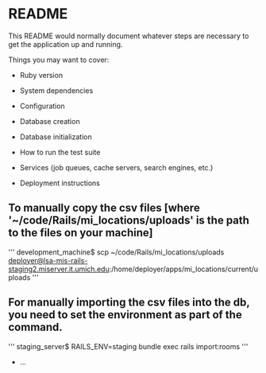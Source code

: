 # README

This README would normally document whatever steps are necessary to get the
application up and running.

Things you may want to cover:

* Ruby version

* System dependencies

* Configuration

* Database creation

* Database initialization

* How to run the test suite

* Services (job queues, cache servers, search engines, etc.)

* Deployment instructions


## To manually copy the csv files [where '~/code/Rails/mi_locations/uploads' is the path to the files on your machine]
'''
development_machine$ scp ~/code/Rails/mi_locations/uploads deployer@lsa-mis-rails-staging2.miserver.it.umich.edu:/home/deployer/apps/mi_locations/current/uploads
'''

## For manually importing the csv files into the db, you need to set the environment as part of the command.
'''
staging_server$ RAILS_ENV=staging bundle exec rails import:rooms
'''
* ...
